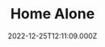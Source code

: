 ---
title: "Home Alone"
year: 1990
date: 2022-12-25T12:11:09.000Z
permalink: /almanac/movies/2022-12-25-home-alone/index.html
link: https://letterboxd.com/rknightuk/film/home-alone/3/
rating: 3
tmdbid: 771
---